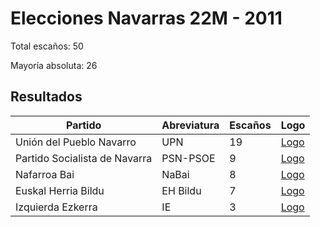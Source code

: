 # Elecciones Navarras 22M - 2011

Total escaños: 50

Mayoría absoluta: 26

## Resultados

| Partido | Abreviatura | Escaños | Logo |
| - | - | - | - |
| Unión del Pueblo Navarro | UPN | 19 | [Logo](https://github.com/playzzz/Pactos/blob/master/Logos/UPN.jpg?raw=true)
| Partido Socialista de Navarra | PSN-PSOE | 9 | [Logo](https://github.com/playzzz/Pactos/blob/master/Logos/PSOE.jpg?raw=true)
| Nafarroa Bai | NaBai | 8 | [Logo](https://github.com/playzzz/Pactos/blob/master/Logos/NaBai.jpg?raw=true)
| Euskal Herria Bildu | EH Bildu | 7 | [Logo](https://github.com/playzzz/Pactos/blob/master/Logos/EH%20Bildu.jpg?raw=true)
| Izquierda Ezkerra | IE | 3 | [Logo](https://github.com/playzzz/Pactos/blob/master/Logos/Ezkerra.jpg?raw=true)

